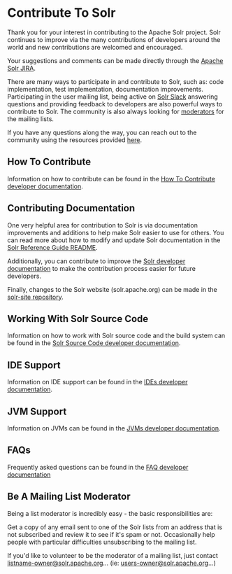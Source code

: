 <!--
    Licensed to the Apache Software Foundation (ASF) under one or more
    contributor license agreements.  See the NOTICE file distributed with
    this work for additional information regarding copyright ownership.
    The ASF licenses this file to You under the Apache License, Version 2.0
    the "License"); you may not use this file except in compliance with
    the License.  You may obtain a copy of the License at

        http://www.apache.org/licenses/LICENSE-2.0

    Unless required by applicable law or agreed to in writing, software
    distributed under the License is distributed on an "AS IS" BASIS,
    WITHOUT WARRANTIES OR CONDITIONS OF ANY KIND, either express or implied.
    See the License for the specific language governing permissions and
    limitations under the License.
 -->

# Contribute To Solr

Thank you for your interest in contributing to the Apache Solr project. Solr continues to improve via the many contributions of developers around the world and new contributions are welcomed and encouraged.

Your suggestions and comments can be made directly through the [Apache Solr JIRA](https://issues.apache.org/jira/projects/SOLR/issues).

There are many ways to participate in and contribute to Solr, such as: code implementation, test implementation, documentation improvements.  Participating in the user mailing list, being active on [Solr Slack](https://s.apache.org/solr-slack) answering questions and providing feedback to developers are also powerful ways to contribute to Solr.
The community is also always looking for [moderators](#be-a-mailing-list-moderator) for the mailing lists.

If you have any questions along the way, you can reach out to the community using the resources provided [here](https://solr.apache.org/community.html#mailing-lists-chat).

## How To Contribute

Information on how to contribute can be found in the [How To Contribute developer documentation](dev-docs/how-to-contribute.adoc).

## Contributing Documentation

One very helpful area for contribution to Solr is via documentation improvements and additions to help make Solr easier to use for others. You can read more about how to modify and update Solr documentation in the [Solr Reference Guide README](solr/solr-ref-guide/README.adoc).

Additionally, you can contribute to improve the [Solr developer documentation](dev-docs) to make the contribution process easier for future developers.

Finally, changes to the Solr website (solr.apache.org) can be made in the [solr-site repository](https://github.com/apache/solr-site).

## Working With Solr Source Code

Information on how to work with Solr source code and the build system can be found in the [Solr Source Code developer documentation](dev-docs/solr-source-code.adoc).

## IDE Support

Information on IDE support can be found in the [IDEs developer documentation](dev-docs/IDEs.adoc).

## JVM Support

Information on JVMs can be found in the [JVMs developer documentation](dev-docs/jvms.adoc).

## FAQs

Frequently asked questions can be found in the [FAQ developer documentation](dev-docs/FAQ.adoc)


## Be A Mailing List Moderator

Being a list moderator is incredibly easy - the basic responsibilities are:

Get a copy of any email sent to one of the Solr lists from an address that is not subscribed and review it to see if it's spam or not.
Occasionally help people with particular difficulties unsubscribing to the mailing list.

If you'd like to volunteer to be the moderator of a mailing list, just contact listname-owner@solr.apache.org... (ie: users-owner@solr.apache.org...)
